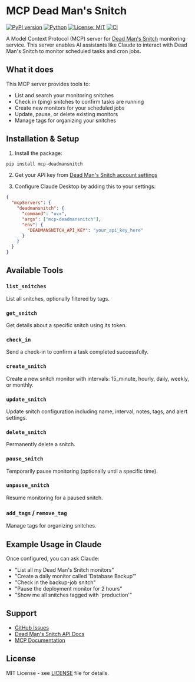 # MCP Dead Man's Snitch

[![PyPI version](https://badge.fury.io/py/mcp-deadmansnitch.svg)](https://pypi.org/project/mcp-deadmansnitch/)
[![Python](https://img.shields.io/pypi/pyversions/mcp-deadmansnitch.svg)](https://pypi.org/project/mcp-deadmansnitch/)
[![License: MIT](https://img.shields.io/badge/License-MIT-yellow.svg)](https://opensource.org/licenses/MIT)
[![CI](https://github.com/jamesbrink/mcp-deadmansnitch/actions/workflows/ci.yml/badge.svg)](https://github.com/jamesbrink/mcp-deadmansnitch/actions/workflows/ci.yml)

A Model Context Protocol (MCP) server for [Dead Man's Snitch](https://deadmanssnitch.com/) monitoring service. This server enables AI assistants like Claude to interact with Dead Man's Snitch to monitor scheduled tasks and cron jobs.

## What it does

This MCP server provides tools to:
- List and search your monitoring snitches
- Check in (ping) snitches to confirm tasks are running
- Create new monitors for your scheduled jobs
- Update, pause, or delete existing monitors
- Manage tags for organizing your snitches

## Installation & Setup

1. Install the package:
```bash
pip install mcp-deadmansnitch
```

2. Get your API key from [Dead Man's Snitch account settings](https://deadmanssnitch.com/account/integrations)

3. Configure Claude Desktop by adding this to your settings:

```json
{
  "mcpServers": {
    "deadmansnitch": {
      "command": "uvx",
      "args": ["mcp-deadmansnitch"],
      "env": {
        "DEADMANSNITCH_API_KEY": "your_api_key_here"
      }
    }
  }
}
```

## Available Tools

### `list_snitches`
List all snitches, optionally filtered by tags.

### `get_snitch`
Get details about a specific snitch using its token.

### `check_in`
Send a check-in to confirm a task completed successfully.

### `create_snitch`
Create a new snitch monitor with intervals: 15_minute, hourly, daily, weekly, or monthly.

### `update_snitch`
Update snitch configuration including name, interval, notes, tags, and alert settings.

### `delete_snitch`
Permanently delete a snitch.

### `pause_snitch`
Temporarily pause monitoring (optionally until a specific time).

### `unpause_snitch`
Resume monitoring for a paused snitch.

### `add_tags` / `remove_tag`
Manage tags for organizing snitches.

## Example Usage in Claude

Once configured, you can ask Claude:
- "List all my Dead Man's Snitch monitors"
- "Create a daily monitor called 'Database Backup'"
- "Check in the backup-job snitch"
- "Pause the deployment monitor for 2 hours"
- "Show me all snitches tagged with 'production'"

## Support

- [GitHub Issues](https://github.com/jamesbrink/mcp-deadmansnitch/issues)
- [Dead Man's Snitch API Docs](https://deadmanssnitch.com/docs/api/v1)
- [MCP Documentation](https://modelcontextprotocol.io/)

## License

MIT License - see [LICENSE](LICENSE) file for details.